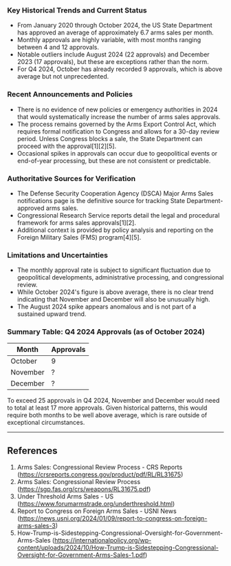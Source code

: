 ### Key Historical Trends and Current Status

- From January 2020 through October 2024, the US State Department has approved an average of approximately 6.7 arms sales per month.
- Monthly approvals are highly variable, with most months ranging between 4 and 12 approvals.
- Notable outliers include August 2024 (22 approvals) and December 2023 (17 approvals), but these are exceptions rather than the norm.
- For Q4 2024, October has already recorded 9 approvals, which is above average but not unprecedented.

### Recent Announcements and Policies

- There is no evidence of new policies or emergency authorities in 2024 that would systematically increase the number of arms sales approvals.
- The process remains governed by the Arms Export Control Act, which requires formal notification to Congress and allows for a 30-day review period. Unless Congress blocks a sale, the State Department can proceed with the approval[1][2][5].
- Occasional spikes in approvals can occur due to geopolitical events or end-of-year processing, but these are not consistent or predictable.

### Authoritative Sources for Verification

- The Defense Security Cooperation Agency (DSCA) Major Arms Sales notifications page is the definitive source for tracking State Department-approved arms sales.
- Congressional Research Service reports detail the legal and procedural framework for arms sales approvals[1][2].
- Additional context is provided by policy analysis and reporting on the Foreign Military Sales (FMS) program[4][5].

### Limitations and Uncertainties

- The monthly approval rate is subject to significant fluctuation due to geopolitical developments, administrative processing, and congressional review.
- While October 2024's figure is above average, there is no clear trend indicating that November and December will also be unusually high.
- The August 2024 spike appears anomalous and is not part of a sustained upward trend.

### Summary Table: Q4 2024 Approvals (as of October 2024)

| Month      | Approvals |
|------------|-----------|
| October    | 9         |
| November   | ?         |
| December   | ?         |

To exceed 25 approvals in Q4 2024, November and December would need to total at least 17 more approvals. Given historical patterns, this would require both months to be well above average, which is rare outside of exceptional circumstances.

---

## References

1. Arms Sales: Congressional Review Process - CRS Reports (https://crsreports.congress.gov/product/pdf/RL/RL31675)
2. Arms Sales: Congressional Review Process (https://sgp.fas.org/crs/weapons/RL31675.pdf)
3. Under Threshold Arms Sales - US (https://www.forumarmstrade.org/underthreshold.html)
4. Report to Congress on Foreign Arms Sales - USNI News (https://news.usni.org/2024/01/09/report-to-congress-on-foreign-arms-sales-3)
5. How-Trump-is-Sidestepping-Congressional-Oversight-for-Government-Arms-Sales (https://internationalpolicy.org/wp-content/uploads/2024/10/How-Trump-is-Sidestepping-Congressional-Oversight-for-Government-Arms-Sales-1.pdf)